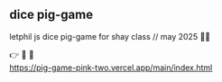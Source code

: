 ## dice pig-game

letphil js dice pig-game for shay class //  may 2025 🐷😅

👉 🎲 🎲  
https://pig-game-pink-two.vercel.app/main/index.html
<!-- design and final pics will go below and place to play it -->
